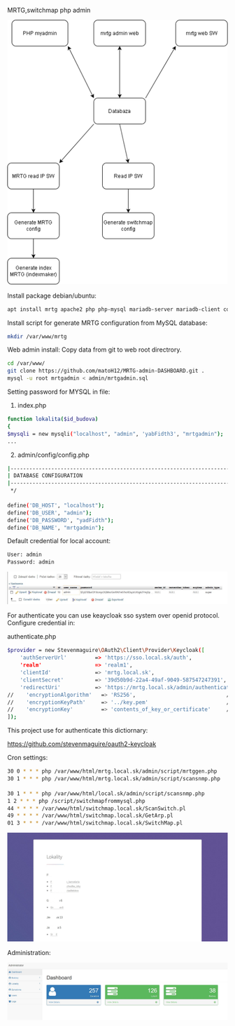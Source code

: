 MRTG,switchmap php admin

![MRTG admin structure](manual/mrtg-structure.png)


Install package debian/ubuntu:

```sh
apt install mrtg apache2 php php-mysql mariadb-server mariadb-client composser
```


Install script for generate MRTG configuration from MySQL database:
```sh
mkdir /var/www/mrtg
```

Web admin install:
Copy data from git to web root directrory. 

```sh
cd /var/www/
git clone https://github.com/matoH12/MRTG-admin-DASHBOARD.git .
mysql -u root mrtgadmin < admin/mrtgadmin.sql
```


Setting password for MYSQL in file:
1. index.php

```sh
function lokalita($id_budova)
{
$mysqli = new mysqli("localhost", "admin", 'yabFidth3', "mrtgadmin");
...
```

2. admin/config/config.php

```sh
|--------------------------------------------------------------------------
| DATABASE CONFIGURATION
|--------------------------------------------------------------------------
 */

define('DB_HOST', "localhost");
define('DB_USER', "admin");
define('DB_PASSWORD', "yadFidth");
define('DB_NAME', "mrtgadmin");

```

Default credential for local account:
```sh
User: admin
Password: admin
```
![MYSQL config admin account](manual/mrtg-mysql-admin-account.JPG)

For authenticate you can use keaycloak sso system over openid protocol. Configure credential in:

authenticate.php

```sh
$provider = new Stevenmaguire\OAuth2\Client\Provider\Keycloak([
    'authServerUrl'         => 'https://sso.local.sk/auth',
    'realm'                 => 'realm1',
    'clientId'              => 'mrtg.local.sk',
    'clientSecret'          => '39d50b9d-22a4-49af-9049-587547247391',
    'redirectUri'           => 'https://mrtg.local.sk/admin/authenticate.php',
//    'encryptionAlgorithm'   => 'RS256',                             // optional
//    'encryptionKeyPath'     => '../key.pem'                         // optional
//    'encryptionKey'         => 'contents_of_key_or_certificate'     // optional
]);

```

This project use for authenticate this dictiornary:

https://github.com/stevenmaguire/oauth2-keycloak



Cron settings:
```sh
30 0 * * * php /var/www/html/mrtg.local.sk/admin/script/mrtggen.php
30 1 * * * php /var/www/html/mrtg.local.sk/admin/script/scansnmp.php

30 1 * * * php /var/www/html/local.sk/admin/script/scansnmp.php
1 2 * * * php /script/switchmapfrommysql.php
44 * * * * /var/www/html/switchmap.local.sk/ScanSwitch.pl
49 * * * * /var/www/html/switchmap.local.sk/GetArp.pl
01 3 * * * /var/www/html/switchmap.local.sk/SwitchMap.pl
```

![Title page MRTG](manual/title-page.JPG)


Administration:

![Administration](manual/administration.JPG)